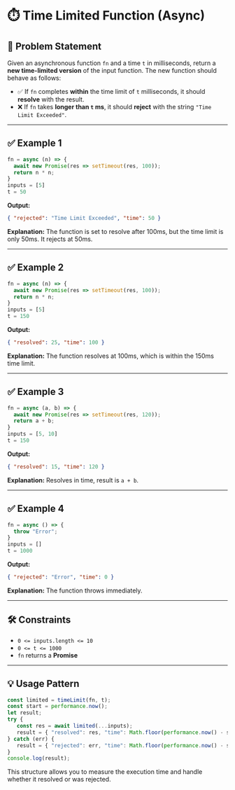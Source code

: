 # ⏱️ Time Limited Function (Async)

## 🧩 Problem Statement

Given an asynchronous function `fn` and a time `t` in milliseconds, return a **new time-limited version** of the input function. The new function should behave as follows:

- ✅ If `fn` completes **within** the time limit of `t` milliseconds, it should **resolve** with the result.
- ❌ If `fn` takes **longer than `t` ms**, it should **reject** with the string `"Time Limit Exceeded"`.

---

## ✅ Example 1

```js
fn = async (n) => { 
  await new Promise(res => setTimeout(res, 100)); 
  return n * n; 
}
inputs = [5]
t = 50
```

**Output:**
```json
{ "rejected": "Time Limit Exceeded", "time": 50 }
```

**Explanation:** The function is set to resolve after 100ms, but the time limit is only 50ms. It rejects at 50ms.

---

## ✅ Example 2

```js
fn = async (n) => { 
  await new Promise(res => setTimeout(res, 100)); 
  return n * n; 
}
inputs = [5]
t = 150
```

**Output:**
```json
{ "resolved": 25, "time": 100 }
```

**Explanation:** The function resolves at 100ms, which is within the 150ms time limit.

---

## ✅ Example 3

```js
fn = async (a, b) => { 
  await new Promise(res => setTimeout(res, 120)); 
  return a + b; 
}
inputs = [5, 10]
t = 150
```

**Output:**
```json
{ "resolved": 15, "time": 120 }
```

**Explanation:** Resolves in time, result is `a + b`.

---

## ✅ Example 4

```js
fn = async () => { 
  throw "Error"; 
}
inputs = []
t = 1000
```

**Output:**
```json
{ "rejected": "Error", "time": 0 }
```

**Explanation:** The function throws immediately.

---

## 🛠️ Constraints

- `0 <= inputs.length <= 10`
- `0 <= t <= 1000`
- `fn` returns a **Promise**

---

## 💡 Usage Pattern

```js
const limited = timeLimit(fn, t);
const start = performance.now();
let result;
try {
   const res = await limited(...inputs);
   result = { "resolved": res, "time": Math.floor(performance.now() - start) };
} catch (err) {
   result = { "rejected": err, "time": Math.floor(performance.now() - start) };
}
console.log(result);
```

This structure allows you to measure the execution time and handle whether it resolved or was rejected.
